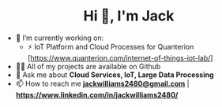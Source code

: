 <h1 align="center">Hi 👋, I'm Jack</h1>

- 🔭 I’m currently working on:
  - ⚡ IoT Platform and Cloud Processes for Quanterion [https://www.quanterion.com/internet-of-things-iot-lab/]
- 👨‍💻 All of my projects are available on Github
- 💬 Ask me about **Cloud Services, IoT, Large Data Processing**
- 📫 How to reach me **jackwilliams2480@gmail.com** | **https://www.linkedin.com/in/jackwilliams2480/**
